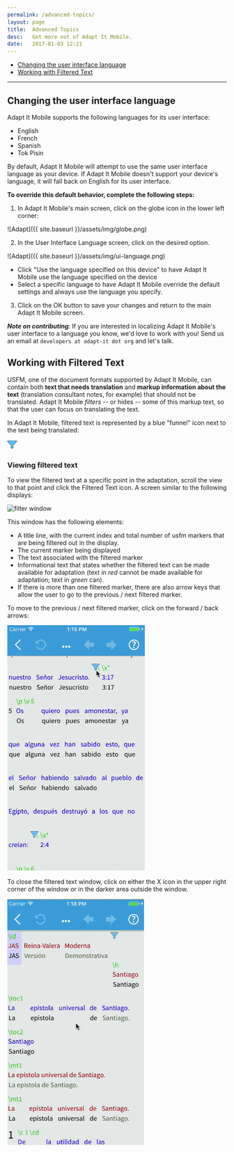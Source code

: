 ```yaml
---
permalink: /advanced-topics/
layout: page
title:  Advanced Topics
desc:   Get more out of Adapt It Mobile.
date:   2017-01-03 12:21
---
```


* [Changing the user interface language](#changing-ui-language)
* [Working with Filtered Text](#filtered-text)

----

<a id="changing-ui-language"></a>

## Changing the user interface language

Adapt It Mobile supports the following languages for its user interface:

- English
- French
- Spanish
- Tok Pisin

By default, Adapt It Mobile will attempt to use the same user interface language as your device. If Adapt It Mobile doesn't support your device's language, it will fall back on English for its user interface.

**To override this default behavior, complete the following steps:**

1. In Adapt It Mobile's main screen, click on the globe icon in the lower left corner: 

  ![Adapt]({{ site.baseurl }}/assets/img/globe.png)

2. In the User Interface Language screen, click on the desired option.

  ![Adapt]({{ site.baseurl }}/assets/img/ui-language.png)

  - Click "Use the language specified on this device" to have Adapt It Mobile use the language specified on the device
  - Select a specific language to have Adapt It Mobile override the default settings and always use the language you specify.

3. Click on the OK button to save your changes and return to the main Adapt It Mobile screen. 

***Note on contributing***: If you are interested in localizing Adapt It Mobile's user interface to a language you know, we'd love to work with you! Send us an email at `developers at adapt-it dot org` and let's talk.

<a id="filtered-text"></a>

## Working with Filtered Text

USFM, one of the document formats supported by Adapt It Mobile, can contain both **text that needs translation** and **markup information about the text** (translation consultant notes, for example) that should not be translated. Adapt It Mobile *filters* -- or hides -- some of this markup text, so that the user can focus on translating the text. 

In Adapt It Mobile, filtered text is represented by a blue "funnel" icon next to the text being translated:

![Filtered Text icon](https://raw.githubusercontent.com/adapt-it/adapt-it-mobile/master/docs/filter.png)

### Viewing filtered text

To view the filtered text at a specific point in the adaptation, scroll the view to that point and click the Filtered Text icon. A screen similar to the following displays:

![filter window](https://user-images.githubusercontent.com/1458944/28687791-3dd3e208-72d5-11e7-9117-f8925db5d1b8.png)

This window has the following elements:

- A title line, with the current index and total number of usfm markers that are being filtered out in the display.
- The current marker being displayed
- The text associated with the filtered marker
- Informational text that states whether the filtered text can be made available for adaptation (text in *red* cannot be made available for adaptation; text in *green* can).
- If there is more than one filtered marker, there are also arrow keys that allow the user to go to the previous / next filtered marker.

To move to the previous / next filtered marker, click on the forward / back arrows:

![Multiple Filters](https://raw.githubusercontent.com/adapt-it/adapt-it-mobile/gh-pages/assets/img/f-multi.gif)

To close the filtered text window, click on either the X icon in the upper right corner of the window or in the darker area outside the window.

![Single Filters](https://raw.githubusercontent.com/adapt-it/adapt-it-mobile/gh-pages/assets/img/f-single.gif)

